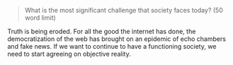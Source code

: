 > What is the most significant challenge that society faces today?
  (50 word limit)

Truth is being eroded.
For all the good the internet has done, the democratization of the web has brought on an epidemic of echo chambers and fake news.
If we want to continue to have a functioning society, we need to start agreeing on objective reality.
